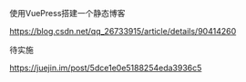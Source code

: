 使用VuePress搭建一个静态博客

https://blog.csdn.net/qq_26733915/article/details/90414260

待实施

https://juejin.im/post/5dce1e0e5188254eda3936c5

